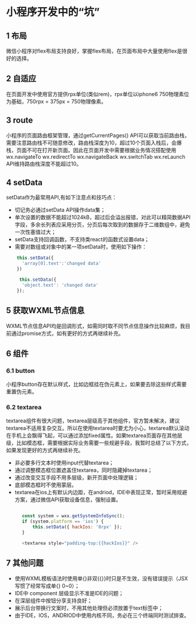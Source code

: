# 小程序开发中的“坑”
## 1 布局

微信小程序对flex布局支持良好，掌握flex布局，在页面布局中大量使用flex是很好的选择。

## 2 自适应

在页面开发中使用官方提供rpx单位(类似rem)，rpx单位以iphone6 750物理素位为基础，750rpx = 375px = 750物理像素。

## 3 route

小程序的页面路由框架管理，通过getCurrentPages() API可以获取当前路由栈，需要注意路由栈不可随意修改，路由栈深度为10，超过10个页面入栈后，会爆栈，页面不可在打开新页面。因此在页面开发中需要根据业务情况搭配使用wx.navigateTo  wx.redirectTo wx.navigateBack
 wx.switchTab wx.reLaunch API维持路由栈深度不能超过10。

## 4 setData

setData作为最常用API,有如下注意点和技巧点：
* 切记务必通过setData API操作data集；
* 单次设置的数据不能超过1024kB，超过后会溢出报错，对此可以精简数据API字段，多余长列表应采用分页，分页后每次取到的数据存于二维数组中，避免一次性塞值过大；
* setData支持回调函数，不支持类react的函数式设置data；
* 需要对数组或对象中的某一项setData时，使用如下操作：
```js
    this.setData({
      'array[0].text':'changed data'
    })

     this.setData({
      'object.text': 'changed data'
    });   

```

## 5 获取WXML节点信息

WXML节点信息API均是回调形式，如需同时取不同节点信息操作比较麻烦，我目前通过promise方式，如有更好的方式再继续补充。

## 6 组件

### 6.1 button

小程序button存在默认样式，比如边框挂在伪元素上，如果要去除这些样式需要重置伪元素。

### 6.2 textarea

textarea组件有很大问题，textarea层级高于其他组件，官方暂未解决，建议textarea不适用复杂交互。所以在使用textarea时要尤为小心，textarea默认滚动在手机上会飘得飞起，可以通过添加fixed属性。如果textarea页面存在其他层级，比如模态框，需要根据实际业务需要一些规避手段，我暂时总结了以下方式，如果发现更好的方式再继续补充。
* 非必要多行文本时使用input代替textarea；
* 通过调整模态框位置遮盖住textarea，同时隐藏掉textarea；
* 通过改变交互手段不用多层级，新开页面中处理逻辑；
* 底部模态框时不使用蒙层。
* textarea在ios上有默认内边距，在andriod，IDE中表现正常，暂时采用规避方案，通过微信API获取设备信息，强制设置。
```js

      const system = wxx.getSystemInfoSync();
      if (system.platform == 'ios') {
          this.setData({ hackIos: '8rpx' });
      }

      <textarea style="padding-top:{{hackIos}}" />
```

## 7 其他问题

* 使用WXML模板语法时使用单{}非双{{}}时只是不生效，没有错误提示（JSX写惯了经常写成单{} 0~0）；
* IDE中 component 层级显示不准是IDE的问题；
* 在深层组件中按钮分享支持良好；
* 展示后台带换行文案时，不用其他处理但必须放置于text标签中；
* 由于IDE，IOS，ANDRIOD中使用内核不同，务必在三个终端同时测试排查。